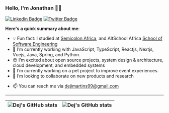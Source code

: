 ### Hello, I'm Jonathan 👋🏾


[![Linkedin Badge](https://img.shields.io/badge/-dejmartins-blue?style=for-the-badge&logo=Linkedin&logoColor=white&link=https://www.linkedin.com/in/martins-jonathan)](https://www.linkedin.com/in/martins-jonathan-206158199/) [![Twitter Badge](https://img.shields.io/badge/-@dejallday-1ca0f1?style=for-the-badge&logo=twitter&logoColor=white&link=https://twitter.com/dejallday)](https://twitter.com/dejallday)

<!-- I'm a Software Engineer, Content Creator, and Community Engineer who currently works as a Developer Advocate at [Commerce Layer](https://commercelayer.io). I'm passionate about sharing knowledge, documentation, web engineering, Jamstack, headless commerce, and others. I create technical content (on my [Blog](https://bolajiayodeji.com/), [Newsletter](https://bawd.bolajiayodeji.com), and [YouTube](https://www.youtube.com/c/bolajiayodeji)), build useful [open-source projects](https://github.com/BolajiAyodeji), speak at some meetups/conferences, build technical communities... -->

**Here's a quick summary about me**:

- 💡 Fun fact: I studied at [Semicolon Africa](https://semicolon.africa/), and AltSchool Africa [School of Software Engineering](https://altschoolafrica.com/schools/engineering)
- 🌱 I’m currently working with JavaScript, TypeScript, Reactjs, Nextjs, Vuejs, Java, Spring, and Python.
- 😊 I’m excited about open source projects, system design & architecture, cloud development, and embedded systems
- 🔭 I’m currently working on a pet project to improve event experiences.
- 👯 I’m looking to collaborate on new products and research
<!-- - 💬 Do you care to ask about my journey so far? -->
- 📫 You can reach me via dejimartins99@gmail.com

---

| <img align="center" src="https://github-readme-stats.vercel.app/api?username=dejmartins&show_icons=true&include_all_commits=true&hide_border=true" alt="Dej's GitHub stats" /> | <img align="center" src="https://github-readme-stats.vercel.app/api/top-langs/?username=dejmartins&langs_count=8&layout=compact&hide_border=true" alt="Dej's GitHub stats" /> |
| ------------- | ------------- |
